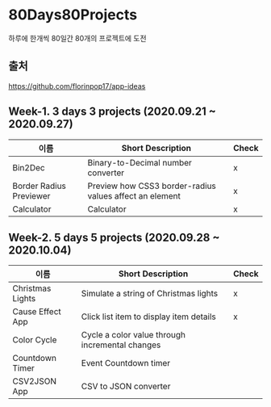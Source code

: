 # 80Days80Projects
하루에 한개씩 80일간 80개의 프로젝트에 도전

## 출처
https://github.com/florinpop17/app-ideas

## Week-1. 3 days 3 projects (2020.09.21 ~ 2020.09.27)

| 이름                    | Short Description                                       | Check |
|-------------------------|---------------------------------------------------------|-------|
| Bin2Dec                 | Binary-to-Decimal number converter                      | x     |
| Border Radius Previewer | Preview how CSS3 border-radius values affect an element | x     |
| Calculator              | Calculator                                              | x     |

## Week-2. 5 days 5 projects (2020.09.28 ~ 2020.10.04)
| 이름             | Short Description                               | Check |
|------------------|-------------------------------------------------|-------|
| Christmas Lights | Simulate a string of Christmas lights           | x     |
| Cause Effect App | Click list item to display item details         | x     |
| Color Cycle      | Cycle a color value through incremental changes |       |
| Countdown Timer  | Event Countdown timer                           |       |
| CSV2JSON App     | CSV to JSON converter                           |       |


